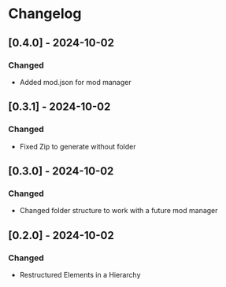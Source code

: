# Changelog

## [0.4.0] - 2024-10-02

### Changed

- Added mod.json for mod manager

## [0.3.1] - 2024-10-02

### Changed

- Fixed Zip to generate without folder

## [0.3.0] - 2024-10-02

### Changed

- Changed folder structure to work with a future mod manager

## [0.2.0] - 2024-10-02

### Changed

- Restructured Elements in a Hierarchy